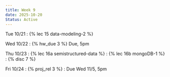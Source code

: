 ```yaml
---
title: Week 9
date: 2025-10-20
Status: Active
---
```


Tue 10/21
: {% lec 15 data-modeling-2 %}

Wed 10/22
: {% hw_due 3 %} Due, 5pm

Thu 10/23
: {% lec 16a semistructured-data %}
: {% lec 16b mongoDB-1 %}
: {% disc 7 %} 


Fri 10/24
: {% proj_rel 3 %} 
  : Due Wed 11/5, 5pm